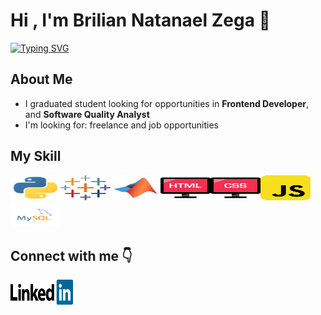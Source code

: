 # Hi , I'm Brilian Natanael Zega 👋

[![Typing SVG](https://readme-typing-svg.herokuapp.com/?lines=I+graduated+from;Bandung+Institute+of+Technology;majoring+in+Geophysical+Engineering)](https://git.io/typing-svg)

## About Me
  * I graduated student looking for opportunities in **Frontend Developer**, and **Software Quality Analyst**
  * I'm looking for: freelance and job opportunities

## My Skill
<img src="https://github.com/Bril22/Bril22/blob/main/images/python-svgrepo-com.svg" width="80" height="40" /><img src="https://github.com/Bril22/Bril22/blob/main/images/tableau-icon-svgrepo-com.svg" width="80" height="40" /><img src="https://github.com/Bril22/Bril22/blob/main/images/matlab-svgrepo-com.svg" width="80" height="40" /><img src="https://github.com/Bril22/Bril22/blob/main/images/html-svgrepo-com.svg" width="80" height="40" /><img src="https://github.com/Bril22/Bril22/blob/main/images/css-svgrepo-com.svg" width="80" height="40" /><img src="https://github.com/Bril22/Bril22/blob/main/images/javascript-svgrepo-com.svg" width="80" height="40" /><img src="https://github.com/Bril22/Bril22/blob/main/images/mysql-logo-svgrepo-com.svg" width="80" height="40" />

## Connect with me 	👇
[<img src="https://github.com/Bril22/Bril22/blob/main/images/linkedin.svg" width="100" height="40" />](https://www.linkedin.com/in/briliannatan/)
